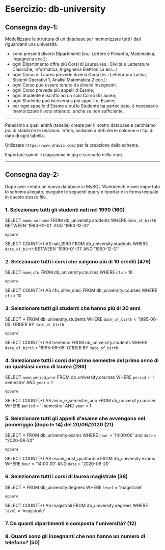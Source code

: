 # **Esercizio: db-university**

## Consegna day-1:
Modellizzare la struttura di un database per memorizzare tutti i dati riguardanti una università:
- sono presenti diversi Dipartimenti (es.: Lettere e Filosofia, Matematica, Ingegneria ecc.);
- ogni Dipartimento offre più Corsi di Laurea (es.: Civiltà e Letterature Classiche, Informatica, Ingegneria Elettronica ecc..)
- ogni Corso di Laurea prevede diversi Corsi (es.: Letteratura Latina, Sistemi Operativi 1, Analisi Matematica 2 ecc.);
- ogni Corso può essere tenuto da diversi Insegnanti;
- ogni Corso prevede più appelli d'Esame;
- ogni Studente è iscritto ad un solo Corso di Laurea;
- ogni Studente può iscriversi a più appelli di Esame;
- per ogni appello d'Esame a cui lo Studente ha partecipato, è necessario memorizzare il voto ottenuto, anche se non sufficiente.

---
Pensiamo a quali entità (tabelle) creare per il nostro database e cerchiamo poi di stabilirne le relazioni. Infine, andiamo a definire le colonne e i tipi di dato di ogni tabella.

Utilizzare `https://www.drawio.com/` per la creazione dello schema.

Esportare quindi il diagramma in jpg e caricarlo nella repo.

---

## Consegna day-2:

Dopo aver creato un nuovo database in MySQL Workbench e aver importato lo schema allegato, eseguire le seguenti query e riportarle in forma testuale in questo stesso file.

### 1. Selezionare tutti gli studenti nati nel 1990 (160)

SELECT 
    `name`, `surname`
FROM
    db_university.students
WHERE
    `date_of_birth` BETWEEN '1990-01-01' AND '1990-12-31'

    oppure

SELECT 
    COUNT(*) AS nati_1990
FROM
    db_university.students
WHERE
    `date_of_birth` BETWEEN '1990-01-01' AND '1990-12-31'

### 2. Selezionare tutti i corsi che valgono più di 10 crediti (479)

SELECT 
    `name`,`cfu`
FROM
    db_university.courses
WHERE
    `cfu` > 10

    oppure

SELECT 
    COUNT(*) AS cfu_oltre_dieci
FROM
    db_university.courses
WHERE
    `cfu` > 10

### 3. Selezionare tutti gli studenti che hanno più di 30 anni

SELECT 
    *
FROM
    db_university.students
WHERE
    `date_of_birth` < '1995-06-05'
ORDER BY `date_of_birth`

    oppure

SELECT 
    COUNT(*) AS trentenni
FROM
    db_university.students
WHERE
    `date_of_birth` < '1995-06-05'
ORDER BY `date_of_birth`

### 4. Selezionare tutti i corsi del primo semestre del primo anno di un qualsiasi corso di laurea (286)

SELECT 
    `name`,`period`,`year`
FROM
    db_university.courses
WHERE
    `period` = 'I semestre' AND `year` = 1
    
    oppure

SELECT 
    COUNT(*) AS anno_e_semestre_uno
FROM
    db_university.courses
WHERE
    `period` = 'I semestre' AND `year` = 1

### 5. Selezionare tutti gli appelli d'esame che avvengono nel pomeriggio (dopo le 14) del 20/06/2020 (21)

SELECT 
    *
FROM
    db_university.exams
WHERE
    `hour` > '14:00:00' and `date` = "2020-06-20"

    oppure

SELECT 
    COUNT(*) AS esami_post_quattordici
FROM
    db_university.exams
WHERE
    `hour` > '14:00:00'
        AND `date` = '2020-06-20'

### 6. Selezionare tutti i corsi di laurea magistrale (38)

SELECT 
    *
FROM
    db_university.degrees
WHERE
    `level` = 'magistrale'

    oppure

SELECT 
    COUNT(*) AS magistrali
FROM
    db_university.degrees
WHERE
    `level` = 'magistrale'

### 7. Da quanti dipartimenti è composta l'università? (12)



### 8. Quanti sono gli insegnanti che non hanno un numero di telefono? (50)